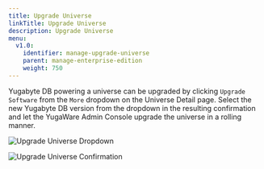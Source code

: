 ```yaml
---
title: Upgrade Universe
linkTitle: Upgrade Universe
description: Upgrade Universe
menu:
  v1.0:
    identifier: manage-upgrade-universe
    parent: manage-enterprise-edition
    weight: 750
---
```


Yugabyte DB powering a universe can be upgraded by clicking `Upgrade Software` from the `More` dropdown on the Universe Detail page. Select the new Yugabyte DB version from the dropdown in the resulting confirmation and let the YugaWare Admin Console upgrade the universe in a rolling manner. 

![Upgrade Universe Dropdown](/images/ee/upgrade-univ-1.png)

![Upgrade Universe Confirmation](/images/ee/upgrade-univ-2.png)
